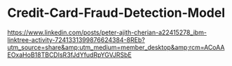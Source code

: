 # Credit-Card-Fraud-Detection-Model
https://www.linkedin.com/posts/peter-ajith-cherian-a22415278_ibm-linktree-activity-7241331399876624384-8REb?utm_source=share&amp;utm_medium=member_desktop&amp;rcm=ACoAAEOxaHoB18TBCDIsR3fJdYfudRpYGVJRSbE
